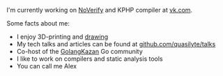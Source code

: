 I'm currently working on [NoVerify](https://github.com/VKCOM/noverify) and KPHP compiler at [vk.com](https://github.com/VKCOM/).

Some facts about me:
* I enjoy 3D-printing and [drawing](https://quasilyte.dev/gopherkon/)
* My tech talks and articles can be found at [github.com/quasilyte/talks](https://github.com/quasilyte/talks)
* Co-host of the [GolangKazan](https://GolangKazan.github.io/en) Go community
* I like to work on compilers and static analysis tools
* You can call me Alex
